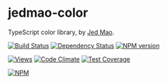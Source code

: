 # jedmao-color

TypeScript color library, by [Jed Mao](https://github.com/jedmao).

[![Build Status](https://secure.travis-ci.org/jedmao/color.svg)](http://travis-ci.org/jedmao/color)
[![Dependency Status](https://david-dm.org/jedmao/color.svg)](https://david-dm.org/jedmao/color)
[![NPM version](https://badge.fury.io/js/jedmao-color.svg)](http://badge.fury.io/js/jedmao-color)

[![Views](https://sourcegraph.com/api/repos/github.com/jedmao/color/counters/views-24h.png)](https://sourcegraph.com/github.com/jedmao/color)
[![Code Climate](https://codeclimate.com/github/jedmao/color/badges/gpa.svg)](https://codeclimate.com/github/jedmao/color)
[![Test Coverage](https://codeclimate.com/github/jedmao/color/badges/coverage.svg)](https://codeclimate.com/github/jedmao/color)

[![NPM](https://nodei.co/npm/jedmao-color.svg?downloads=true)](https://nodei.co/npm/jedmao-color/)
